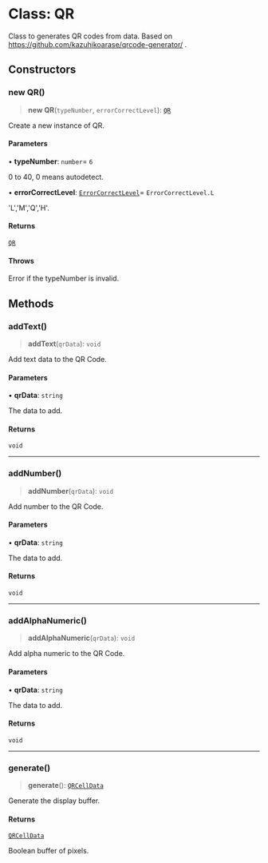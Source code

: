 # Class: QR

Class to generates QR codes from data.
Based on https://github.com/kazuhikoarase/qrcode-generator/ .

## Constructors

### new QR()

> **new QR**(`typeNumber`, `errorCorrectLevel`): [`QR`](QR.md)

Create a new instance of QR.

#### Parameters

• **typeNumber**: `number`= `6`

0 to 40, 0 means autodetect.

• **errorCorrectLevel**: [`ErrorCorrectLevel`](../type-aliases/ErrorCorrectLevel.md)= `ErrorCorrectLevel.L`

'L','M','Q','H'.

#### Returns

[`QR`](QR.md)

#### Throws

Error if the typeNumber is invalid.

## Methods

### addText()

> **addText**(`qrData`): `void`

Add text data to the QR Code.

#### Parameters

• **qrData**: `string`

The data to add.

#### Returns

`void`

***

### addNumber()

> **addNumber**(`qrData`): `void`

Add number to the QR Code.

#### Parameters

• **qrData**: `string`

The data to add.

#### Returns

`void`

***

### addAlphaNumeric()

> **addAlphaNumeric**(`qrData`): `void`

Add alpha numeric to the QR Code.

#### Parameters

• **qrData**: `string`

The data to add.

#### Returns

`void`

***

### generate()

> **generate**(): [`QRCellData`](../type-aliases/QRCellData.md)

Generate the display buffer.

#### Returns

[`QRCellData`](../type-aliases/QRCellData.md)

Boolean buffer of pixels.
